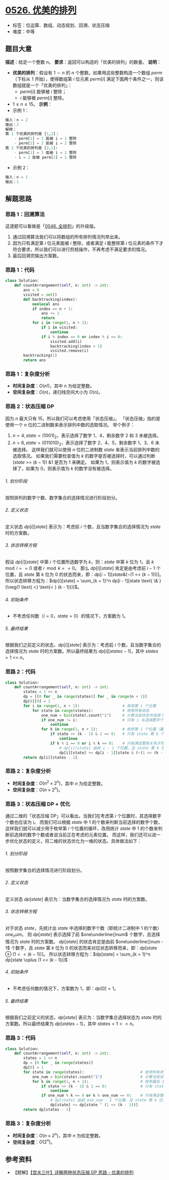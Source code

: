 # [0526. 优美的排列](https://leetcode.cn/problems/beautiful-arrangement/)
- 标签：位运算、数组、动态规划、回溯、状态压缩
- 难度：中等
## 题目大意
**描述**：给定一个整数 $n$。
**要求**：返回可以构造的「优美的排列」的数量。
**说明**：
- **优美的排列**：假设有 $1 \sim n$ 的 $n$ 个整数。如果用这些整数构造一个数组 $perm$（下标从 $1$ 开始），使得数组第 $i$ 位元素 $perm[i]$ 满足下面两个条件之一，则该数组就是一个「优美的排列」：
  - $perm[i]$ 能够被 $i$ 整除；
  - $i$ 能够被 $perm[i]$ 整除。
- $1 \le n \le 15$。
**示例**：
- 示例 1：
```python
输入：n = 2
输出：2
解释：
第 1 个优美的排列是 [1,2]：
    - perm[1] = 1 能被 i = 1 整除
    - perm[2] = 2 能被 i = 2 整除
第 2 个优美的排列是 [2,1]:
    - perm[1] = 2 能被 i = 1 整除
    - i = 2 能被 perm[2] = 1 整除
```
- 示例 2：
```python
输入：n = 1
输出：1
```
## 解题思路
### 思路 1：回溯算法
这道题可以看做是「[0046. 全排列](https://leetcode.cn/problems/permutations/)」的升级版。
1. 通过回溯算法我们可以将数组的所有排列情况列举出来。
2. 因为只有满足第 $i$ 位元素能被 $i$ 整除，或者满足 $i$ 能整除第 $i$ 位元素的条件下才符合要求，所以我们可以进行剪枝操作，不再考虑不满足要求的情况。
3. 最后回溯完输出方案数。
### 思路 1：代码
```python
class Solution:
    def countArrangement(self, n: int) -> int:
        ans = 0
        visited = set()
        def backtracking(index):
            nonlocal ans
            if index == n + 1:
                ans += 1
                return
            for i in range(1, n + 1):
                if i in visited:
                    continue
                if i % index == 0 or index % i == 0:
                    visited.add(i)
                    backtracking(index + 1)
                    visited.remove(i)
        backtracking(1)
        return ans
```
### 思路 1：复杂度分析
- **时间复杂度**：$O(n!)$，其中 $n$ 为给定整数。
- **空间复杂度**：$O(n)$，递归栈空间大小为 $O(n)$。
### 思路 2：状态压缩 DP
因为 $n$ 最大只有 $15$，所以我们可以考虑使用「状态压缩」。
「状态压缩」指的是使用一个 $n$ 位的二进制数来表示排列中数的选取情况。
举个例子：
1. $n = 4, state = (1001)_2$，表示选择了数字 $1、4$，剩余数字 $2$ 和 $3$ 未被选择。
2. $n = 6, state = (011010)_2$，表示选择了数字 $2、4、5$，剩余数字 $1、3、6$ 未被选择。
这样我们就可以使用 $n$ 位的二进制数 $state$ 来表示当前排列中数的选取情况。
如果我们需要检查值为 $k$ 的数字是否被选择时，可以通过判断 $(state \text{ >} \text{> } (k - 1)) \text{ \& } 1$ 是否为 $1$ 来确定。
如果为 $1$，则表示值为 $k$ 的数字被选择了，如果为 $0$，则表示值为 $k$ 的数字没有被选择。
###### 1. 划分阶段
按照排列的数字个数、数字集合的选择情况进行阶段划分。
###### 2. 定义状态
定义状态 $dp[i][state]$ 表示为：考虑前 $i$ 个数，且当数字集合的选择情况为 $state$ 时的方案数。
###### 3. 状态转移方程
假设 $dp[i][state]$ 中第 $i$ 个位置所选数字为 $k$，则：$state$ 中第 $k$ 位为 $1$，且 $k \mod i == 0$ 或者 $i \mod k == 0$。
那么 $dp[i][state]$ 肯定是由考虑前 $i - 1$ 个位置，且 $state$ 第 $k$ 位为 $0$ 的状态而来，即：$dp[i - 1][state \& (\neg(1 \text{ <}\text{< } (k - 1)))]$。
所以状态转移方程为：$dp[i][state] = \sum_{k = 1}^n dp[i - 1][state \text{ \& } (\neg(1 \text{ <} \text{< } (k - 1)))]$。
###### 4. 初始条件
- 不考虑任何数（$i = 0，state = 0$）的情况下，方案数为 $1$。
###### 5. 最终结果
根据我们之前定义的状态，$dp[i][state]$ 表示为：考虑前 $i$ 个数，且当数字集合的选择情况为 $state$ 时的方案数。所以最终结果为 $dp[i][states -  1]$，其中 $states = 1 \text{ <} \text{< } n$。
### 思路 2：代码
```python
class Solution:
    def countArrangement(self, n: int) -> int:
        states = 1 << n
        dp = [[0 for _ in range(states)] for _ in range(n + 1)]
        dp[0][0] = 1
        for i in range(1, n + 1):                   # 枚举第 i 个位置
            for state in range(states):             # 枚举所有状态
                one_num = bin(state).count("1")     # 计算当前状态中选择了多少个数字（即统计 1 的个数）
                if one_num != i:                    # 只有 i 与选择数字个数相同时才能计算
                    continue
                for k in range(1, n + 1):           # 枚举第 i 个位置（最后 1 位）上所选的数字
                    if state >> (k - 1) & 1 == 0:   # 只有 state 第 k 个位置上为 1 才表示选了该数字
                        continue
                    if k % i == 0 or i % k == 0:    # 只有满足整除关系才符合要求
                        # dp[i][state] 由前 i - 1 个位置，且 state 第 k 位为 0 的状态而来
                        dp[i][state] += dp[i - 1][state & (~(1 << (k - 1)))]
        return dp[i][states - 1]
```
### 思路 2：复杂度分析
- **时间复杂度**：$O(n^2 \times 2^n)$，其中 $n$ 为给定整数。
- **空间复杂度**：$O(n \times 2^n)$。
### 思路 3：状态压缩 DP + 优化
通过二维的「状态压缩 DP」可以看出，当我们在考虑第 $i$ 个位置时，其选择数字个数也应该为 $i$。
而我们可以根据 $state$ 中 $1$ 的个数来判断当前选择的数字个数，这样我们就可以减少用于枚举第 $i$ 个位置的循环，改用统计 $state$ 中 $1$ 的个数来判断前选择的数字个数或者说当前正在考虑的元素位置。
而这样，我们还可以进一步优化状态的定义，将二维的状态优化为一维的状态。具体做法如下：
###### 1. 划分阶段
按照数字集合的选择情况进行阶段划分。
###### 2. 定义状态
定义状态 $dp[state]$ 表示为：当数字集合的选择情况为 $state$ 时的方案数。
###### 3. 状态转移方程
对于状态 $state$，先统计出 $state$ 中选择的数字个数（即统计二进制中 $1$ 的个数）$one_num$。
则 $dp[state]$ 表示选择了前 $one\underline{}num$ 个数字，且选择情况为 $state$ 时的方案数。
$dp[state]$ 的状态肯定是由前 $one\underline{}num - 1$ 个数字，且 $state$ 第 $k$ 位为 $0$ 的状态而来对应状态转移而来，即：$dp[state \oplus (1 << (k - 1))]$。
所以状态转移方程为：$dp[state] = \sum_{k = 1}^n dp[state \oplus (1 << (k - 1))]$
###### 4. 初始条件
- 不考虑任何数的情况下，方案数为 $1$，即：$dp[0] = 1$。
###### 5. 最终结果
根据我们之前定义的状态，$dp[state]$ 表示为：当数字集合选择状态为 $state$ 时的方案数。所以最终结果为 $dp[states -  1]$，其中 $states = 1 << n$。
### 思路 3：代码
```python
class Solution:
    def countArrangement(self, n: int) -> int:
        states = 1 << n
        dp = [0 for _ in range(states)]
        dp[0] = 1
        for state in range(states):                         # 枚举所有状态
            one_num = bin(state).count("1")                 # 计算当前状态中选择了多少个数字（即统计 1 的个数）
            for k in range(1, n + 1):                       # 枚举最后 1 位上所选的数字
                if state >> (k - 1) & 1 == 0:               # 只有 state 第 k 个位置上为 1 才表示选了该数字
                    continue
                if one_num % k == 0 or k % one_num == 0:    # 只有满足整除关系才符合要求
                    # dp[state] 由前 one_num - 1 个位置，且 state 第 k 位为 0 的状态而来
                    dp[state] += dp[state ^ (1 << (k - 1))]
        return dp[states - 1]
```
### 思路 3：复杂度分析
- **时间复杂度**：$O(n \times 2^n)$，其中 $n$ 为给定整数。
- **空间复杂度**：$O(2^n)$。
## 参考资料
- 【题解】[【宫水三叶】详解两种状态压缩 DP 思路 - 优美的排列](https://leetcode.cn/problems/beautiful-arrangement/solution/gong-shui-san-xie-xiang-jie-liang-chong-vgsia/)
